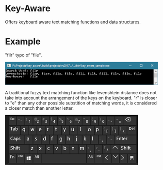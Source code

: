 # Key-Aware
Offers keyboard aware text matching functions and data structures.

# Example

"filr" typo of "file".

![Sample](/docs/sample.png)

A traditional fuzzy text matching function like levenshtein distance does not take into account the arrangement of the keys on the keyboard. "r" is closer to "e" than any other possible substition of matching words, it is considered a closer match than another letter.

![Keyboard](/docs/keyboard.png)
